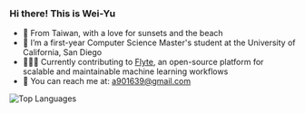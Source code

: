 ### Hi there! This is Wei-Yu 

- 🌅 From Taiwan, with a love for sunsets and the beach
- 🏫 I’m a first-year Computer Science Master's student at the University of California, San Diego
- 👨🏻‍💻 Currently contributing to [Flyte](https://github.com/flyteorg/flyte), an open-source platform for scalable and maintainable machine learning workflows
- 📮 You can reach me at: a901639@gmail.com

<!--- ![Github Stats](https://github-readme-stats.vercel.app/api?username=mao3267&count_private=true&show_icons=true&include_all_commits=true) -->
![Top Languages](https://github-readme-stats.vercel.app/api/top-langs/?username=wayner0628&layout=compact&hide=jupyter%20notebook)
